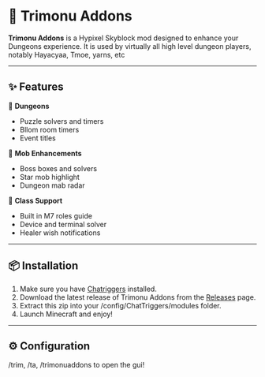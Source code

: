 # 🤖 Trimonu Addons

**Trimonu Addons** is a Hypixel Skyblock mod designed to enhance your Dungeons experience. It is used by virtually all high level dungeon players, notably Hayacyaa, Tmoe, yarns, etc

---

## ✨ Features

🔹 **Dungeons**  
- Puzzle solvers and timers
- Bllom room timers
- Event titles

🔹 **Mob Enhancements**  
- Boss boxes and solvers 
- Star mob highlight
- Dungeon mab radar

🔹 **Class Support**  
- Built in M7 roles guide
- Device and terminal solver
- Healer wish notifications

---

## 📦 Installation

1. Make sure you have [Chatriggers](https://chattriggers.com/) installed.  
2. Download the latest release of Trimonu Addons from the [Releases](https://github.com/Trimonw/TrimonuAddons/releases/tag/skyblock-dungeons-enhancer) page.  
3. Extract this zip into your /config/ChatTriggers/modules folder.
4. Launch Minecraft and enjoy!

---

## ⚙️ Configuration

/trim, /ta, /trimonuaddons to open the gui!

